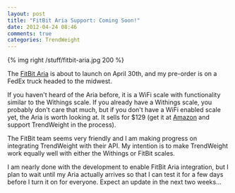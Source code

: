 ```yaml
---
layout: post
title: "FitBit Aria Support: Coming Soon!"
date: 2012-04-24 08:46
comments: true
categories: TrendWeight
---
```


{% img right /stuff/fitbit-aria.jpg 200 %}

The [FitBit Aria](http://www.fitbit.com/product/aria) is about to launch on April 30th, and my pre-order is on a FedEx truck headed to the midwest.

If you haven't heard of the Aria before, it is a WiFi scale with functionality similar to the Withings scale.  If you already have a Withings scale, you probably don't care that much, but if you don't have a WiFi enabled scale yet, the Aria is worth looking at.  It sells for $129 (get it at [Amazon](http://amzn.com/B0077L8YFI?tag=trendweight-20) and support TrendWeight in the process).

The FitBit team seems very friendly and I am making progress on integrating TrendWeight with their API.  My intention is to make TrendWeight work equally well with either the Withings or FitBit scales. 

I am nearly done with the development to enable FitBit Aria integration, but I plan to wait until my Aria actually arrives so that I can test it for a few days before I turn it on for everyone.  Expect an update in the next two weeks...